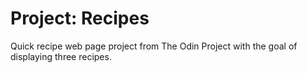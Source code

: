 # Project: Recipes
Quick recipe web page project from The Odin Project with the goal of displaying three recipes.